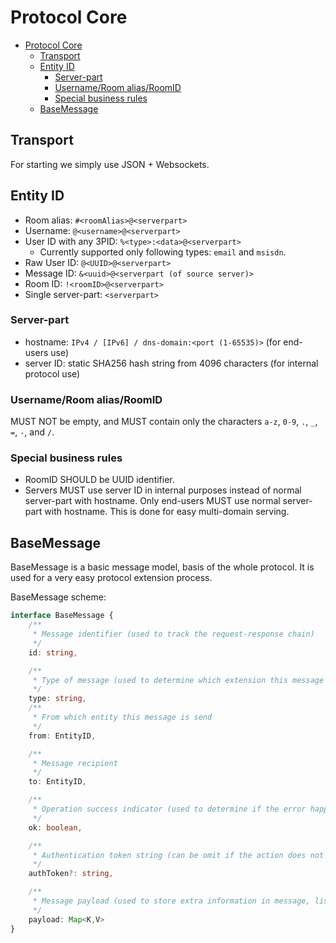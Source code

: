 # Protocol Core

- [Protocol Core](#protocol-core)
  - [Transport](#transport)
  - [Entity ID](#entity-id)
    - [Server-part](#server-part)
    - [Username/Room alias/RoomID](#usernameroom-aliasroomid)
    - [Special business rules](#special-business-rules)
  - [BaseMessage](#basemessage)

## Transport

For starting we simply use JSON + Websockets.

## Entity ID

- Room alias: `#<roomAlias>@<serverpart>`
- Username: `@<username>@<serverpart>`
- User ID with any 3PID: `%<type>:<data>@<serverpart>`
  - Currently supported only following types: `email` and `msisdn`.
- Raw User ID: `@<UUID>@<serverpart>`
- Message ID: `&<uuid>@<serverpart (of source server)>`
- Room ID: `!<roomID>@<serverpart>`
- Single server-part: `<serverpart>`

### Server-part

- hostname: `IPv4 / [IPv6] / dns-domain:<port (1-65535)>` (for end-users use)
- server ID: static SHA256 hash string from 4096 characters (for internal protocol use)

### Username/Room alias/RoomID

MUST NOT be empty, and MUST contain only the characters `a-z`, `0-9`, `.`, `_`, `=`, `-`, and `/`.

### Special business rules

- RoomID SHOULD be UUID identifier.
- Servers MUST use server ID in internal purposes instead of normal server-part with hostname. Only end-users MUST use normal server-part with hostname. This is done for easy multi-domain serving.

## BaseMessage

BaseMessage is a basic message model, basis of the whole protocol. It is used for a very easy protocol extension process.

BaseMessage scheme:

```typescript
interface BaseMessage {
    /**
     * Message identifier (used to track the request-response chain)
     */
    id: string,

    /**
     * Type of message (used to determine which extension this message belongs to)
     */
    type: string,
    /**
     * From which entity this message is send
     */
    from: EntityID,

    /**
     * Message recipient
     */
    to: EntityID,

    /**
     * Operation success indicator (used to determine if the error happened while processing request) - MUST be only in response from server
     */
    ok: boolean,

    /**
     * Authentication token string (can be omit if the action does not require user authentication) - MUST be only in request messages from client
     */
    authToken?: string,

    /**
     * Message payload (used to store extra information in message, list of permissible fields in the payload depends on "type" field)
     */
    payload: Map<K,V>
}
```
